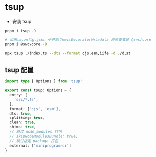 <!-- 打包工具 tsup -->
# tsup

- 安装 tsup

```sh
pnpm i tsup -D

# 如果tsconfig.json 中开启了emitDecoratorMetadata 还需要安装 @swc/core
pnpm i @swc/core -D
```

```sh
npx tsup ./index.ts --dts --format cjs,esm,iife -d ./dist
```

## tsup 配置

```ts
import type { Options } from 'tsup'

export const tsup: Options = {
  entry: [
    'src/*.ts',
  ],
  format: ['cjs', 'esm'],
  dts: true,
  splitting: true,
  clean: true,
  shims: true,
  // 跳过 node_modules 打包
  // skipNodeModulesBundle: true,
  // 跳过指定 package 打包
  external: ['miniprogram-ci']
}
```
